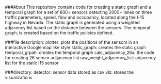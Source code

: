 ###About
This repository contains code for creating a static graph and a temporal graph for a set of 800+ sensors detecting 2000+ lanes on three traffic parameters, speed, flow and occupancy, located along the I-15 highway in Nevada. The static graph is generated using a weighted adjacency list based on the distance between the sensors. The temporal graph, is created based on the traffic policies defined. 

###file description:
plotter: plots the positions of the sensors in an interactive Google map like style
static_graph: creates the static graph
temporal_grpah: creates the temporal graph
calc_adjacency_26x: the code for creating 26 sensor adjjacency list
raw_weight_adjacency_list: adjacency list for the static I15 sensor

###directory:
detector: sensor data stored as csv
viz: stores the visualizations
